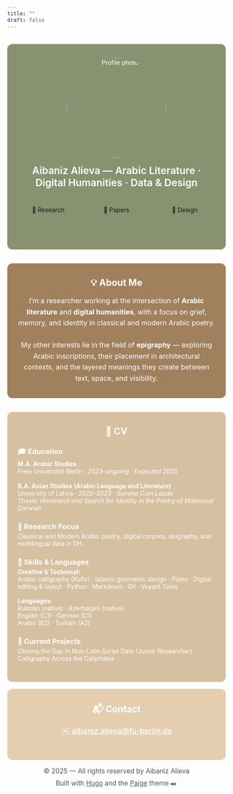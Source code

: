 ```yaml
---
title: ""
draft: false
---
```


<!-- Hero Section with Cards -->
<div style="
  background-color: #889170;
  padding: 2rem 1.5rem;
  border-radius: 12px;
  color: white;
  text-align: center;
  max-width: 800px;
  margin: 2rem auto;
">
  <div style="
    width: 230px;
    height: 230px;
    border-radius: 50%;
    overflow: hidden;
    margin: 0 auto 1rem;
  ">
    <img src="/images/profile.jpg"
         alt="Profile photo"
         style="width:100%; height:100%; object-fit:cover;" />
  </div>
  <p style="font-size:1.43rem; margin:0.5rem 0 2rem; font-weight:600;">
    Aibaniz Alieva — Arabic Literature · Digital Humanities · Data & Design
  </p>

  <!-- White Card Links INSIDE the green hero -->
  <div style="
    display: grid;
    grid-template-columns: repeat(auto-fit, minmax(120px, 1fr));
    gap: 1rem;
    max-width: 600px;
    margin: 2rem auto 0;
  ">
    <a href="research" style="text-decoration: none;">
    <div class="card-box" style="min-height: 60px; padding: 0.5rem;">🔬 Research</div>
    </a>
    <a href="papers" style="text-decoration: none;">
    <div class="card-box" style="min-height: 60px; padding: 0.5rem;">📝 Papers</div>
    </a>
    <a href="design" style="text-decoration: none;">
    <div class="card-box" style="min-height: 60px; padding: 0.5rem;">🎨 Design</div>
    </a>
  </div>
</div>

<!-- About Me Section -->
<div style="
  background-color: #a1805d;
  color: white;
  padding: 2rem 1.5rem;
  border-radius: 12px;
  text-align: center;
  max-width: 800px;
  margin: 2rem auto;
">
  <h2 style="margin-top: 0;">💡 About Me</h2>
  <p style="font-size: 1rem; line-height: 1.6; margin-bottom: 0;">
    I’m a researcher working at the intersection of <strong>Arabic literature</strong> and <strong>digital humanities</strong>, with a focus on grief, memory, and identity in classical and modern Arabic poetry.<br><br>
    My other interests lie in the field of <strong>epigraphy</strong> — exploring Arabic inscriptions, their placement in architectural contexts, and the layered meanings they create between text, space, and visibility.
  </p>
</div>

<!-- Short CV Section -->
<div style="
  background-color: #d5c0a1;
  color: white;
  padding: 2rem 1.5rem;
  border-radius: 12px;
  max-width: 800px;
  margin: 1rem auto;
">
  <h2 style="text-align: center; margin-top: 0;">📄 CV</h2>

  <h3 style="margin-bottom: 0.25rem;">🎓 Education</h3>
  <p style="margin-top: 0;">
    <strong>M.A. Arabic Studies</strong><br>
    Freie Universität Berlin · <em>2023–ongoing</em> · <em>Expected 2025</em><br><br>
    <strong>B.A. Asian Studies (Arabic Language and Literature)</strong><br>
    University of Latvia · <em>2020–2023</em> · <em>Summa Cum Laude</em><br>
    Thesis: <em>Homeland and Search for Identity in the Poetry of Mahmoud Darwish</em>
  </p>

  <h3 style="margin-top: 1.5rem; margin-bottom: 0.25rem;">🔬 Research Focus</h3>
  <p style="margin-top: 0;">
    Classical and Modern Arabic poetry, digital corpora, epigraphy, and multilingual data in DH.
  </p>

  <h3 style="margin-top: 1.5rem; margin-bottom: 0.25rem;">🧰 Skills & Languages</h3>
  <p style="margin-top: 0;">
    <strong>Creative & Technical:</strong><br>
    Arabic calligraphy (Kufic) · Islamic geometric design · Piano · Digital editing & layout · Python · Markdown · Git · Voyant Tools 
  </p>

  <p style="margin-top: 1rem;">
    <strong>Languages:</strong><br>
    Russian (native) · Azerbaijani (native)<br>
    English (C1) · German (C1)<br>
    Arabic (B2) · Turkish (A2)
  </p>

  <h3 style="margin-top: 1.5rem; margin-bottom: 0.25rem;">📁 Current Projects</h3>
  <p style="margin-top: 0;">
  <a href="https://m-l-d-h.github.io/Closing-The-Gap-In-Non-Latin-Script-Data/#" target="_blank" style="text-decoration: none; color: inherit;">
    Closing the Gap in Non-Latin Script Data (Junior Researcher)<br>
    <a href="https://aibaniz.github.io/calligraphy-across-caliphates/" target="_blank" style="text-decoration: none; color: inherit;">
    Calligraphy Across the Caliphates
  </a>
  </p>
</div>
<!-- Contact Section -->
<div style="
  background-color: #e4ceaf;
  color: white;
  padding: 2rem 1.5rem;
  border-radius: 12px;
  text-align: center;
  max-width: 800px;
  margin: 1rem auto;
">
  <h2 style="margin-top: 0;">📬 Contact</h2>
  <p style="font-size: 1.1rem; font-weight: 500;">
    ✉️ <a href="mailto:aibaniz.alieva@fu-berlin.de" style="color: white; text-decoration: underline;">aibaniz.alieva@fu-berlin.de</a>
  </p>
</div>

<!-- Footer -->
<div style="
  background: none;
  color: #555;
  text-align: center;
  font-size: 0.95rem;
  margin-top: 1rem;
  margin-bottom: 2rem;
">
  <p style="margin: 0;">
    © 2025 — All rights reserved by Aibaniz Alieva
  </p>
  <p style="margin: 0.50rem 0 0;">
    Built with <a href="https://gohugo.io" style="color: #555; text-decoration: underline;">Hugo</a> and the 
    <a href="https://github.com/willfaught/paige" style="color: #555; text-decoration: underline;">Paige</a> theme ✒️
  </p>
</div>
